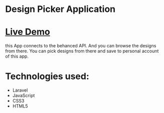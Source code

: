 # Design Picker Application

# [Live Demo](https://atcsy.github.io/DesignPicker/)


this App connects to the behanced API. And you can browse the designs from there. You can pick designs from there and save to personal account of this app.

# Technologies used:




* Laravel
* JavaScript
* CSS3
* HTML5


